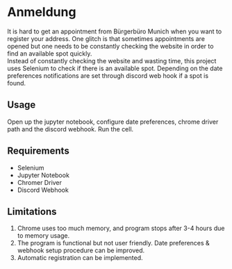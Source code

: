 # Anmeldung
It is hard to get an appointment from Bürgerbüro Munich when you want to register your address. 
One glitch is that sometimes appointments are opened but one needs to be constantly checking the website in order to find an available spot quickly.  
Instead of constantly checking the website and wasting time, this project uses Selenium to check if there is an available spot. Depending on the date preferences
notifications are set through discord web hook if a spot is found.

## Usage
Open up the jupyter notebook, configure date preferences, chrome driver path and the discord webhook. Run the cell.

## Requirements
* Selenium 
* Jupyter Notebook
* Chromer Driver
* Discord Webhook

## Limitations
1. Chrome uses too much memory, and program stops after 3-4 hours due to memory usage.
2. The program is functional but not user friendly. Date preferences & webhook setup procedure can be improved.
3. Automatic registration can be implemented.
